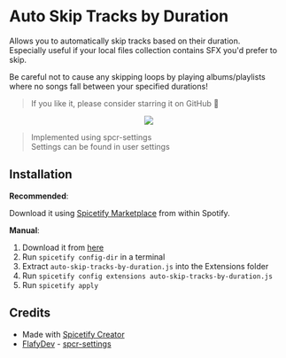 # Auto Skip Tracks by Duration

Allows you to automatically skip tracks based on their duration.<br>
Especially useful if your local files collection contains SFX you'd prefer to skip.

Be careful not to cause any skipping loops by playing albums/playlists where no songs fall between your specified durations!

> If you like it, please consider starring it on GitHub 🌟

<p align="center">
  <img src="https://github.com/Bergbok/Spicetify-Creations/assets/66174189/89a433a5-d214-4a11-8d4f-dfb0823fb3fd"/></img>
</p>

> Implemented using spcr-settings<br>
> Settings can be found in user settings

## Installation

**Recommended**: 

Download it using [Spicetify Marketplace](https://github.com/spicetify/spicetify-marketplace) from within Spotify.

**Manual**:

1. Download it from [here](https://github.com/Bergbok/Spicetify-Creations/archive/refs/heads/dist/auto-skip-tracks-by-duration.zip)
2. Run `spicetify config-dir` in a terminal
3. Extract `auto-skip-tracks-by-duration.js` into the Extensions folder
4. Run `spicetify config extensions auto-skip-tracks-by-duration.js`
5. Run `spicetify apply`

## Credits

- Made with [Spicetify Creator](https://github.com/FlafyDev/spicetify-creator)
- [FlafyDev](https://github.com/FlafyDev) - [spcr-settings](https://github.com/FlafyDev/spicetify-creator-plugins/tree/main/packages/spcr-settings)
